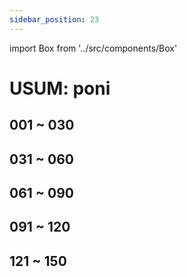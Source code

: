 ```yaml
---
sidebar_position: 23
---
```

import Box from '../src/components/Box'

# USUM: poni

## 001 ~ 030
<Box dexid="usum_poni" index="0" title="001 ~ 030" />

## 031 ~ 060
<Box dexid="usum_poni" index="1" title="031 ~ 060" />

## 061 ~ 090
<Box dexid="usum_poni" index="2" title="061 ~ 090" />

## 091 ~ 120
<Box dexid="usum_poni" index="3" title="091 ~ 120" />

## 121 ~ 150
<Box dexid="usum_poni" index="4" title="121 ~ 150" />

